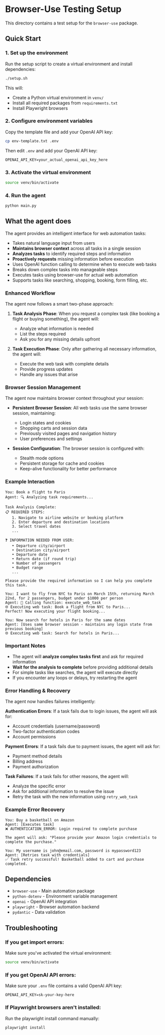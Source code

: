 # Browser-Use Testing Setup

This directory contains a test setup for the `browser-use` package.

## Quick Start

### 1. Set up the environment

Run the setup script to create a virtual environment and install dependencies:

```bash
./setup.sh
```

This will:
- Create a Python virtual environment in `venv/`
- Install all required packages from `requirements.txt`
- Install Playwright browsers

### 2. Configure environment variables

Copy the template file and add your OpenAI API key:

```bash
cp env-template.txt .env
```

Then edit `.env` and add your OpenAI API key:
```
OPENAI_API_KEY=your_actual_openai_api_key_here
```

### 3. Activate the virtual environment

```bash
source venv/bin/activate
```

### 4. Run the agent

```bash
python main.py
```

## What the agent does

The agent provides an intelligent interface for web automation tasks:
- Takes natural language input from users
- **Maintains browser context** across all tasks in a single session
- **Analyzes tasks** to identify required steps and information
- **Proactively requests** missing information before execution
- Uses OpenAI function calling to determine when to execute web tasks
- Breaks down complex tasks into manageable steps
- Executes tasks using browser-use for actual web automation
- Supports tasks like searching, shopping, booking, form filling, etc.

### Enhanced Workflow

The agent now follows a smart two-phase approach:

1. **Task Analysis Phase**: When you request a complex task (like booking a flight or buying something), the agent will:
   - Analyze what information is needed
   - List the steps required
   - Ask you for any missing details upfront

2. **Task Execution Phase**: Only after gathering all necessary information, the agent will:
   - Execute the web task with complete details
   - Provide progress updates
   - Handle any issues that arise

### Browser Session Management

The agent now maintains browser context throughout your session:

- **Persistent Browser Session**: All web tasks use the same browser session, maintaining:
  - Login states and cookies
  - Shopping carts and session data
  - Previously visited pages and navigation history
  - User preferences and settings

- **Session Configuration**: The browser session is configured with:
  - Stealth mode options
  - Persistent storage for cache and cookies
  - Keep-alive functionality for better performance

### Example Interaction

```
You: Book a flight to Paris
Agent: 🔍 Analyzing task requirements...

Task Analysis Complete:
📋 REQUIRED STEPS:
   1. Navigate to airline website or booking platform
   2. Enter departure and destination locations
   3. Select travel dates
   ...

❓ INFORMATION NEEDED FROM USER:
   • Departure city/airport
   • Destination city/airport
   • Departure date
   • Return date (if round trip)
   • Number of passengers
   • Budget range
   ...

Please provide the required information so I can help you complete this task.

You: I want to fly from NYC to Paris on March 15th, returning March 22nd, for 2 passengers, budget under $1000 per person
Agent: 🔧 Calling function: execute_web_task
🌐 Executing web task: Book a flight from NYC to Paris...
Perfect! Now executing your flight booking...

You: Now search for hotels in Paris for the same dates
Agent: [Uses same browser session - maintains any login state from previous booking]
🌐 Executing web task: Search for hotels in Paris...
```

### Important Notes

- The agent will **analyze complex tasks first** and ask for required information
- **Wait for the analysis to complete** before providing additional details
- For simple tasks like searches, the agent will execute directly
- If you encounter any loops or delays, try restarting the agent

### Error Handling & Recovery

The agent now handles failures intelligently:

**Authentication Errors**: If a task fails due to login issues, the agent will ask for:
- Account credentials (username/password)
- Two-factor authentication codes
- Account permissions

**Payment Errors**: If a task fails due to payment issues, the agent will ask for:
- Payment method details
- Billing address
- Payment authorization

**Task Failures**: If a task fails for other reasons, the agent will:
- Analyze the specific error
- Ask for additional information to resolve the issue
- Retry the task with the new information using `retry_web_task`

### Example Error Recovery

```
You: Buy a basketball on Amazon
Agent: [Executes task]
❌ AUTHENTICATION_ERROR: Login required to complete purchase

The agent will ask: "Please provide your Amazon login credentials to complete the purchase."

You: My username is john@email.com, password is mypassword123
Agent: [Retries task with credentials]
✅ Task retry successful! Basketball added to cart and purchase completed.
```

## Dependencies

- `browser-use` - Main automation package
- `python-dotenv` - Environment variable management
- `openai` - OpenAI API integration
- `playwright` - Browser automation backend
- `pydantic` - Data validation

## Troubleshooting

### If you get import errors:
Make sure you've activated the virtual environment:
```bash
source venv/bin/activate
```

### If you get OpenAI API errors:
Make sure your `.env` file contains a valid OpenAI API key:
```
OPENAI_API_KEY=sk-your-key-here
```

### If Playwright browsers aren't installed:
Run the playwright install command manually:
```bash
playwright install
``` 